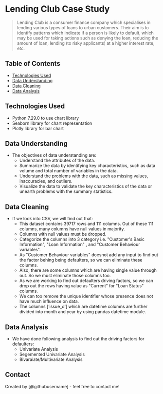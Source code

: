 # Lending Club Case Study
> Lending Club is a consumer finance company which specialises in lending various types of loans to urban customers. Their aim is to identify patterns which indicate if a person is likely to default, which may be used for taking actions such as denying the loan, reducing the amount of loan, lending (to risky applicants) at a higher interest rate, etc.

## Table of Contents
* [Technologies Used](#technologies-used)
* [Data Understanding](#data-understanding)
* [Data Cleaning](#data-cleaning)
* [Data Analysis](#data-analysis)


## Technologies Used
- Python 7.29.0 to use chart library
- Seaborn library for chart representation
- Plotly library for bar chart 

## Data Understanding
- The objectives of data understanding are:
	- Understand the attributes of the data.
	- Summarize the data by identifying key characteristics, such as data volume and total number of variables in the data.
	- Understand the problems with the data, such as missing values, inaccuracies, and outliers.
	- Visualize the data to validate the key characteristics of the data or unearth problems with the summary statistics.
	
## Data Cleaning
- If we look into CSV, we will find out that:
	- This dataset contains 39717 rows and 111 columns. Out of these 111 columns, many columns have null values in majority.
	- Columns with null values must be dropped. 
	- Categorize the columns into 3 category i.e. "Customer's Basic Information", "Loan Information" , and "Customer Behaviour variables".
	- As "Customer Behaviour variables" doesnot add any input to find out the factor behing being defaulters, so we can eliminate these columns.
	- Also, there are some columns which are having single value through out. So we must eliminate those columns too.
	- As we are working to find out defaulters driving factors, so we can drop out the rows having value as "Current" for "Loan Status" columns.
	- We can too remove the unique identifier whose presence does not have much influence on data.
	- The columns [‘issue_d’] which are datetime columns are further divided into month and year by using pandas datetime module.

## Data Analysis
- We have done following analysis to find out the driving factors for defaulters:
	- Univariate Analysis
	- Segemented Univariate Analysis
	- Bivaraiate/Multivariate Analysis



## Contact
Created by [@githubusername] - feel free to contact me!